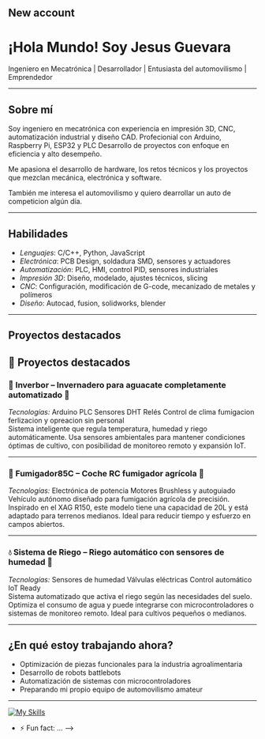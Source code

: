 ## New account
# ¡Hola Mundo! Soy Jesus Guevara

Ingeniero en Mecatrónica | Desarrollador | Entusiasta del automovilismo | Emprendedor

---

## Sobre mí

Soy ingeniero en mecatrónica con experiencia en impresión 3D, CNC, automatización industrial y diseño CAD. 
Profecionial con Arduino, Raspberry Pi, ESP32 y PLC 
Desarrollo de proyectos con enfoque en eficiencia y alto desempeño.

Me apasiona el desarrollo de hardware, los retos técnicos y los proyectos que mezclan mecánica, electrónica y software. 

También me interesa el automovilismo y quiero dearrollar un auto de competicion algún día.

---
## Habilidades

- *Lenguajes*: C/C++, Python, JavaScript
- *Electrónica*: PCB Design, soldadura SMD, sensores y actuadores
- *Automatización*: PLC, HMI, control PID, sensores industriales
- *Impresión 3D*: Diseño, modelado, ajustes técnicos, slicing
- *CNC*: Configuración, modificación de G-code, mecanizado de metales y polímeros
- *Diseño*: Autocad, fusion, solidworks, blender

---
## Proyectos destacados
## 🚀 Proyectos destacados

### 🥑 Inverbor – Invernadero para aguacate completamente automatizado   🌱
*Tecnologías:* Arduino PLC Sensores DHT Relés Control de clima fumigacion ferlizacion y opreacion sin personal  
Sistema inteligente que regula temperatura, humedad y riego automáticamente. Usa sensores ambientales para mantener condiciones óptimas de cultivo, con posibilidad de monitoreo remoto y expansión IoT.

---

### 🚜 Fumigador85C – Coche RC fumigador agrícola   🌱
*Tecnologías:* Electrónica de potencia Motores Brushless y autoguiado  
Vehículo autónomo diseñado para fumigación agrícola de precisión. Inspirado en el XAG R150, este modelo tiene una capacidad de 20L y está adaptado para terrenos medianos. Ideal para reducir tiempo y esfuerzo en campos abiertos.

---

### 💧 Sistema de Riego – Riego automático con sensores de humedad   🌱
*Tecnologías:* Sensores de humedad Válvulas eléctricas Control automático IoT Ready  
Sistema automatizado que activa el riego según las necesidades del suelo. Optimiza el consumo de agua y puede integrarse con microcontroladores o sistemas de monitoreo remoto. Ideal para cultivos pequeños o medianos.

---

## ¿En qué estoy trabajando ahora?

- Optimización de piezas funcionales para la industria agroalimentaria
- Desarrollo de robots battlebots
- Automatización de sistemas con microcontroladores  
- Preparando mi propio equipo de automovilismo amateur
  

---

[![My Skills](https://skillicons.dev/icons?i=aws,androidstudio,arduino,autocad,blender,c,cpp,discord,gcp,github,gmail,html,java,linux,ps,py,raspberrypi,ruby,sublime,visualstudio,vscode)](https://skillicons.dev)


- ⚡ Fun fact: ...
-->

